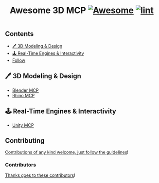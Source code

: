 <div align="center">

<!-- title -->

<!--lint ignore no-dead-urls-->

# Awesome 3D MCP  [![Awesome](https://awesome.re/badge.svg)](https://awesome.re) [![lint](https://github.com/YOUR_GITHUB_USER/YOUR_REPO/actions/workflows/lint.yaml/badge.svg)](https://github.com/YOUR_GITHUB_USER/YOUR_REPO/actions/workflows/lint.yaml)

<!-- subtitle -->

[//]: # (A template for an awesome list with required conventions out of the box!)

<!-- image -->

<a href="" target="_blank" rel="noopener noreferrer">
  <img src="" />
</a>

<!-- description -->

[//]: # (A one line description of the product or tool. See)

[//]: # ([awesome-firebase]&#40;https://github.com/jthegedus/awesome-firebase&#41; for an)

[//]: # (example.)

</div>

<!-- TOC -->

## Contents

- [🖊️ 3D Modeling & Design](#️-3d-modeling--design)
- [🕹️ Real-Time Engines & Interactivity](#️-real-time-engines--interactivity)
- [Follow](#follow)

<!-- CONTENT -->

## 🖊️ 3D Modeling & Design

- [Blender MCP](https://github.com/ahujasid/blender-mcp)
- [Rhino MCP](https://github.com/jingcheng-chen/rhinomcp)

## 🕹️ Real-Time Engines & Interactivity

- [Unity MCP](https://github.com/justinpbarnett/unity-mcp)

<!-- END CONTENT -->



## Contributing

[Contributions of any kind welcome, just follow the guidelines](contributing.md)!

### Contributors

[Thanks goes to these contributors](https://github.com/YOUR_GITHUB_USER/YOUR_REPO/graphs/contributors)!
